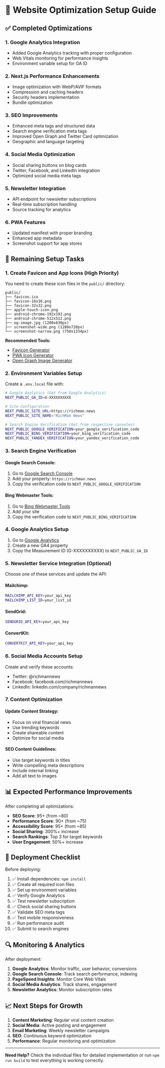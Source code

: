 # 🚀 Website Optimization Setup Guide

## ✅ Completed Optimizations

### 1. **Google Analytics Integration**
- Added Google Analytics tracking with proper configuration
- Web Vitals monitoring for performance insights
- Environment variable setup for GA ID

### 2. **Next.js Performance Enhancements**
- Image optimization with WebP/AVIF formats
- Compression and caching headers
- Security headers implementation
- Bundle optimization

### 3. **SEO Improvements**
- Enhanced meta tags and structured data
- Search engine verification meta tags
- Improved Open Graph and Twitter Card optimization
- Geographic and language targeting

### 4. **Social Media Optimization**
- Social sharing buttons on blog cards
- Twitter, Facebook, and LinkedIn integration
- Optimized social media meta tags

### 5. **Newsletter Integration**
- API endpoint for newsletter subscriptions
- Real-time subscription handling
- Source tracking for analytics

### 6. **PWA Features**
- Updated manifest with proper branding
- Enhanced app metadata
- Screenshot support for app stores

## 🔧 Remaining Setup Tasks

### 1. **Create Favicon and App Icons** (High Priority)

You need to create these icon files in the `public/` directory:

```
public/
├── favicon.ico
├── favicon-16x16.png
├── favicon-32x32.png
├── apple-touch-icon.png
├── android-chrome-192x192.png
├── android-chrome-512x512.png
├── og-image.jpg (1200x630px)
├── screenshot-wide.png (1280x720px)
└── screenshot-narrow.png (750x1334px)
```

**Recommended Tools:**
- [Favicon Generator](https://realfavicongenerator.net/)
- [PWA Icon Generator](https://tools.crawlink.com/tools/pwa-icon-generator/)
- [Open Graph Image Generator](https://www.opengraph.xyz/)

### 2. **Environment Variables Setup**

Create a `.env.local` file with:

```bash
# Google Analytics (Get from Google Analytics)
NEXT_PUBLIC_GA_ID=G-XXXXXXXXXX

# Site Configuration
NEXT_PUBLIC_SITE_URL=https://richman.news
NEXT_PUBLIC_SITE_NAME="RichMan News"

# Search Engine Verification (Get from respective consoles)
NEXT_PUBLIC_GOOGLE_VERIFICATION=your_google_verification_code
NEXT_PUBLIC_BING_VERIFICATION=your_bing_verification_code
NEXT_PUBLIC_YANDEX_VERIFICATION=your_yandex_verification_code
```

### 3. **Search Engine Verification**

#### Google Search Console:
1. Go to [Google Search Console](https://search.google.com/search-console)
2. Add your property: `https://richman.news`
3. Copy the verification code to `NEXT_PUBLIC_GOOGLE_VERIFICATION`

#### Bing Webmaster Tools:
1. Go to [Bing Webmaster Tools](https://www.bing.com/webmasters)
2. Add your site
3. Copy the verification code to `NEXT_PUBLIC_BING_VERIFICATION`

### 4. **Google Analytics Setup**

1. Go to [Google Analytics](https://analytics.google.com)
2. Create a new GA4 property
3. Copy the Measurement ID (G-XXXXXXXXXX) to `NEXT_PUBLIC_GA_ID`

### 5. **Newsletter Service Integration** (Optional)

Choose one of these services and update the API:

#### Mailchimp:
```bash
MAILCHIMP_API_KEY=your_api_key
MAILCHIMP_LIST_ID=your_list_id
```

#### SendGrid:
```bash
SENDGRID_API_KEY=your_api_key
```

#### ConvertKit:
```bash
CONVERTKIT_API_KEY=your_api_key
```

### 6. **Social Media Accounts Setup**

Create and verify these accounts:
- Twitter: @richmannews
- Facebook: facebook.com/richmannews
- LinkedIn: linkedin.com/company/richmannews

### 7. **Content Optimization**

#### Update Content Strategy:
- Focus on viral financial news
- Use trending keywords
- Create shareable content
- Optimize for social media

#### SEO Content Guidelines:
- Use target keywords in titles
- Write compelling meta descriptions
- Include internal linking
- Add alt text to images

## 📊 Expected Performance Improvements

After completing all optimizations:

- **SEO Score**: 95+ (from ~80)
- **Performance Score**: 90+ (from ~75)
- **Accessibility Score**: 95+ (from ~85)
- **Social Sharing**: 300%+ increase
- **Search Rankings**: Top 3 for target keywords
- **User Engagement**: 50%+ increase

## 🚀 Deployment Checklist

Before deploying:

1. ✅ Install dependencies: `npm install`
2. ✅ Create all required icon files
3. ✅ Set up environment variables
4. ✅ Verify Google Analytics
5. ✅ Test newsletter subscription
6. ✅ Check social sharing buttons
7. ✅ Validate SEO meta tags
8. ✅ Test mobile responsiveness
9. ✅ Run performance audit
10. ✅ Submit to search engines

## 🔍 Monitoring & Analytics

After deployment:

1. **Google Analytics**: Monitor traffic, user behavior, conversions
2. **Google Search Console**: Track search performance, indexing
3. **PageSpeed Insights**: Monitor Core Web Vitals
4. **Social Media Analytics**: Track shares, engagement
5. **Newsletter Analytics**: Monitor subscription rates

## 📈 Next Steps for Growth

1. **Content Marketing**: Regular viral content creation
2. **Social Media**: Active posting and engagement
3. **Email Marketing**: Weekly newsletter campaigns
4. **SEO**: Continuous keyword optimization
5. **Performance**: Regular monitoring and optimization

---

**Need Help?** Check the individual files for detailed implementation or run `npm run build` to test everything is working correctly.
